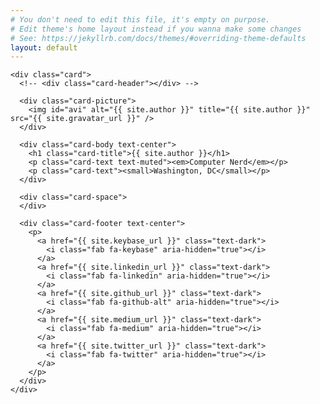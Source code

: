 ```yaml
---
# You don't need to edit this file, it's empty on purpose.
# Edit theme's home layout instead if you wanna make some changes
# See: https://jekyllrb.com/docs/themes/#overriding-theme-defaults
layout: default
---
```


<div class="row justify-content-center">
  <div class="col-12 col-sm-10 col-md-8 col-lg-6 col-xl-5">

    <div class="card">
      <!-- <div class="card-header"></div> -->

      <div class="card-picture">
        <img id="avi" alt="{{ site.author }}" title="{{ site.author }}" src="{{ site.gravatar_url }}" />
      </div>

      <div class="card-body text-center">
        <h1 class="card-title">{{ site.author }}</h1>
        <p class="card-text text-muted"><em>Computer Nerd</em></p>
        <p class="card-text"><small>Washington, DC</small></p>
      </div>

      <div class="card-space">
      </div>

      <div class="card-footer text-center">
        <p>
          <a href="{{ site.keybase_url }}" class="text-dark">
            <i class="fab fa-keybase" aria-hidden="true"></i>
          </a>
          <a href="{{ site.linkedin_url }}" class="text-dark">
            <i class="fab fa-linkedin" aria-hidden="true"></i>
          </a>
          <a href="{{ site.github_url }}" class="text-dark">
            <i class="fab fa-github-alt" aria-hidden="true"></i>
          </a>
          <a href="{{ site.medium_url }}" class="text-dark">
            <i class="fab fa-medium" aria-hidden="true"></i>
          </a>
          <a href="{{ site.twitter_url }}" class="text-dark">
            <i class="fab fa-twitter" aria-hidden="true"></i>
          </a>
        </p>
      </div>
    </div>

  </div>
</div>
